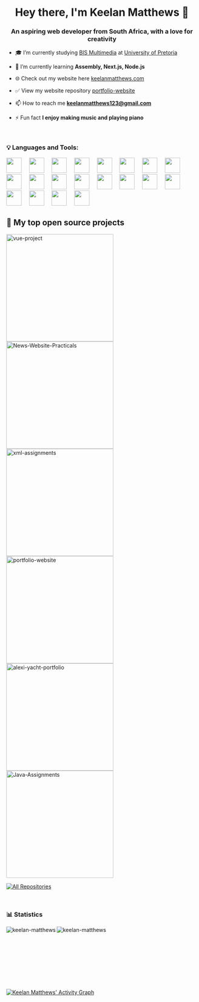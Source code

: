 <h1 align="center">Hey there, I'm Keelan Matthews 👋</h1>
<h3 align="center">An aspiring web developer from South Africa, with a love for creativity</h3>

- 🎓 I’m currently studying [BIS Multimedia](https://www.up.ac.za/information-science/article/1821932/bis-multimedia) at [University of Pretoria](https://www.up.ac.za/)

- 🌱 I’m currently learning **Assembly, Next.js, Node.js**

- 🌐 Check out my website here [keelanmatthews.com](keelanmatthews.com)

- ✅ View my website repository [portfolio-website](https://github.com/Keelan-Matthews/portfolio-website)

- 📫 How to reach me **keelanmatthews123@gmail.com**

- ⚡ Fun fact **I enjoy making music and playing piano**

<br />

<h3 align="left">💡 Languages and Tools:</h3> 

<p align="left">
  <img width="40" src="https://cdn.jsdelivr.net/gh/devicons/devicon/icons/html5/html5-original.svg" />&nbsp;&nbsp;&nbsp;&nbsp;
  <img width="40" src="https://cdn.jsdelivr.net/gh/devicons/devicon/icons/css3/css3-original.svg" />&nbsp;&nbsp;&nbsp;&nbsp;
  <img width="40" src="https://cdn.jsdelivr.net/gh/devicons/devicon/icons/javascript/javascript-original.svg" />&nbsp;&nbsp;&nbsp;&nbsp;
  <img width="40" src="https://cdn.jsdelivr.net/gh/devicons/devicon/icons/bootstrap/bootstrap-original.svg" />&nbsp;&nbsp;&nbsp;&nbsp;
  <img width="40" src="https://cdn.jsdelivr.net/gh/devicons/devicon/icons/sass/sass-original.svg" />&nbsp;&nbsp;&nbsp;&nbsp;
  <img width="40" src="https://cdn.jsdelivr.net/gh/devicons/devicon/icons/react/react-original.svg" />&nbsp;&nbsp;&nbsp;&nbsp;
  <img width="40" src="https://cdn.jsdelivr.net/gh/devicons/devicon/icons/vuejs/vuejs-original.svg" />&nbsp;&nbsp;&nbsp;&nbsp;
  <img width="40" src="https://cdn.jsdelivr.net/gh/devicons/devicon/icons/nextjs/nextjs-original.svg" />&nbsp;&nbsp;&nbsp;&nbsp;
  <img width="40" src="https://cdn.jsdelivr.net/gh/devicons/devicon/icons/express/express-original.svg" />&nbsp;&nbsp;&nbsp;&nbsp;
  <img width="40" src="https://cdn.jsdelivr.net/gh/devicons/devicon/icons/nodejs/nodejs-original.svg" />&nbsp;&nbsp;&nbsp;&nbsp;
  <img width="40" src="https://cdn.jsdelivr.net/gh/devicons/devicon/icons/php/php-plain.svg" />&nbsp;&nbsp;&nbsp;&nbsp;
  <img width="40" src="https://cdn.jsdelivr.net/gh/devicons/devicon/icons/mongodb/mongodb-original.svg" />&nbsp;&nbsp;&nbsp;&nbsp;
  <img width="40" src="https://cdn.jsdelivr.net/gh/devicons/devicon/icons/mysql/mysql-original.svg" />&nbsp;&nbsp;&nbsp;&nbsp;
  <img width="40" src="https://cdn.jsdelivr.net/gh/devicons/devicon/icons/figma/figma-original.svg" />&nbsp;&nbsp;&nbsp;&nbsp;
  <img width="40" src="https://cdn.jsdelivr.net/gh/devicons/devicon/icons/illustrator/illustrator-line.svg" />&nbsp;&nbsp;&nbsp;&nbsp;
  <img width="40" src="https://cdn.jsdelivr.net/gh/devicons/devicon/icons/photoshop/photoshop-line.svg" />&nbsp;&nbsp;&nbsp;&nbsp;
  <img width="40" src="https://cdn.jsdelivr.net/gh/devicons/devicon/icons/blender/blender-original.svg" />&nbsp;&nbsp;&nbsp;&nbsp;
  <img width="40" src="https://cdn.jsdelivr.net/gh/devicons/devicon/icons/cplusplus/cplusplus-original.svg" />&nbsp;&nbsp;&nbsp;&nbsp;
  <img width="40" src="https://cdn.jsdelivr.net/gh/devicons/devicon/icons/java/java-original.svg" />&nbsp;&nbsp;&nbsp;&nbsp;
  <img width="40" src="https://cdn.jsdelivr.net/gh/devicons/devicon/icons/git/git-original.svg" />&nbsp;&nbsp;&nbsp;&nbsp; 
</p>

## 📘 My top open source projects

<!-- Repo info cards - https://github.com/anuraghazra/github-readme-stats -->
<!-- Small repo cards (fork) - https://github.com/DenverCoder1/github-readme-stats -->
<p align="left">
  <a href="https://github.com/Keelan-Matthews/vue-project">
    <img width="282" src="https://denvercoder1-github-readme-stats.vercel.app/api/pin/?username=Keelan-Matthews&repo=vue-project&theme=none&bg_color=191c21&title_color=2C76D9&text_color=C9D1D2&icon_color=2C76D9&hide_border=true&show_icons=false" alt="vue-project">
  </a>
  <a href="https://github.com/Keelan-Matthews/News-Website-Practicals">
    <img width="282" src="https://denvercoder1-github-readme-stats.vercel.app/api/pin/?username=Keelan-Matthews&repo=News-Website-Practicals&theme=none&bg_color=191c21&title_color=2C76D9&text_color=C9D1D2&icon_color=2C76D9&hide_border=true&show_icons=false" alt="News-Website-Practicals">
  </a>
  <a href="https://github.com/Keelan-Matthews/xml-assignments">
    <img width="282" src="https://denvercoder1-github-readme-stats.vercel.app/api/pin/?username=Keelan-Matthews&repo=xml-assignments&theme=none&bg_color=191c21&title_color=2C76D9&text_color=C9D1D2&icon_color=2C76D9&hide_border=true&show_icons=false" alt="xml-assignments">
  </a>
  <a href="https://github.com/Keelan-Matthews/portfolio-website">
    <img width="282" src="https://denvercoder1-github-readme-stats.vercel.app/api/pin/?username=Keelan-Matthews&repo=portfolio-website&theme=none&bg_color=191c21&title_color=2C76D9&text_color=C9D1D2&icon_color=2C76D9&hide_border=true&show_icons=false" alt="portfolio-website">
  </a>
  <a href="https://github.com/Keelan-Matthews/alexi-yacht-portfolio">
    <img width="282" src="https://denvercoder1-github-readme-stats.vercel.app/api/pin/?username=Keelan-Matthews&repo=alexi-yacht-portfolio&theme=none&bg_color=191c21&title_color=2C76D9&text_color=C9D1D2&icon_color=2C76D9&hide_border=true&show_icons=false" alt="alexi-yacht-portfolio">
  </a>
  <a href="https://github.com/Keelan-Matthews/Java-Assignments">
    <img width="282" src="https://denvercoder1-github-readme-stats.vercel.app/api/pin/?username=Keelan-Matthews&repo=Java-Assignments&theme=none&bg_color=191c21&title_color=2C76D9&text_color=C9D1D2&icon_color=2C76D9&hide_border=true&show_icons=false" alt="Java-Assignments">
  </a>
</p>

<p align="left">
  <a href=https://github.com/Keelan-Matthews?tab=repositories&sort=stargazers"><img alt="All Repositories" title="All Repositories" src="https://custom-icon-badges.herokuapp.com/badge/-All%20Repos-2962FF?style=for-the-badge&logoColor=white&logo=repo"/></a>
</p>

<br/>
<h3>📊 Statistics</h3>
<img align="left" src="https://github-readme-stats.vercel.app/api?username=keelan-matthews&show_icons=true&theme=none&bg_color=191c21&text_color=C9D1D2&hide_border=true&locale=en" alt="keelan-matthews" />

&nbsp;<img align="left" src="https://github-readme-stats.vercel.app/api/top-langs?username=keelan-matthews&show_icons=true&theme=none&bg_color=191c21&text_color=C9D1D2&hide_border=true&locale=en&langs_count=8&hide=Makefile,CMake,C&layout=compact" alt="keelan-matthews" />

<br/><br/><br/><br/><br/><br/><br/>

<p><a href="https://github.com/ashutosh00710/github-readme-activity-graph"><img alt="Keelan Matthews' Activity Graph" src="https://denvercoder1-activity-graph.herokuapp.com/graph/?username=Keelan-Matthews&bg_color=191c21&color=C9D1D2&line=2C76D9&point=FFFFFF&hide_border=true" /></a></p>

